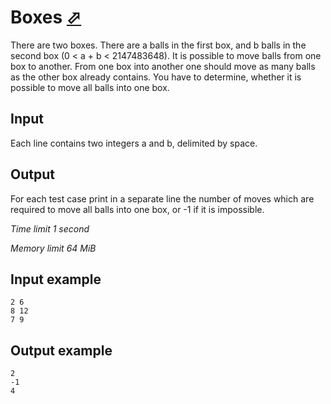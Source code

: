 # Boxes [⬀](https://www.e-olymp.com/en/contests/8903/problems/76951)

There are two boxes. There are a balls in the first box, and b balls in the second box (0 < a + b < 2147483648). It is possible to move balls from one box to another. From one box into another one should move as many balls as the other box already contains. You have to determine, whether it is possible to move all balls into one box.

## Input

Each line contains two integers a and b, delimited by space.

## Output

For each test case print in a separate line the number of moves which are required to move all balls into one box, or -1 if it is impossible.

_Time limit 1 second_

_Memory limit 64 MiB_

## Input example
```
2 6
8 12
7 9
```

## Output example
```
2
-1
4
```
